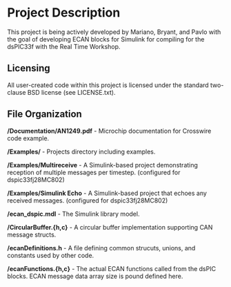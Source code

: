 # Project Description
This project is being actively developed by Mariano, Bryant, and Pavlo with the goal of developing ECAN blocks for Simulink for compiling for the dsPIC33f with the Real Time Workshop.

## Licensing

All user-created code within this project is licensed under the standard two-clause BSD license (see LICENSE.txt).

## File Organization
**/Documentation/AN1249.pdf** - Microchip documentation for Crosswire code example.

**/Examples/** - Projects directory including examples.

**/Examples/Multireceive** - A Simulink-based project demonstrating reception of multiple messages per timestep. (configured for dspic33fj28MC802)

**/Examples/Simulink Echo** - A Simulink-based project that echoes any received messages. (configured for dspic33fj28MC802)

**/ecan_dspic.mdl** - The Simulink library model.

**/CircularBuffer.{h,c}** - A circular buffer implementation supporting CAN message structs.

**/ecanDefinitions.h** - A file defining common strucuts, unions, and constants used by other code.

**/ecanFunctions.{h,c}** - The actual ECAN functions called from the dsPIC blocks.  ECAN message data array size is pound defined here.
